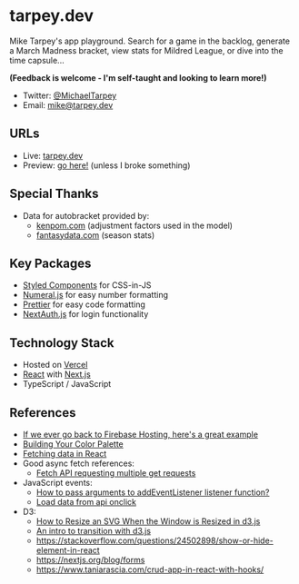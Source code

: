 # tarpey.dev

Mike Tarpey's app playground. Search for a game in the backlog, generate a March Madness bracket, view stats for Mildred League, or dive into the time capsule...

**(Feedback is welcome - I'm self-taught and looking to learn more!)**
* Twitter: [@MichaelTarpey](https://twitter.com/MichaelTarpey)
* Email: [mike@tarpey.dev](mailto:mike@tarpey.dev)

## URLs
* Live: [tarpey.dev](https://tarpey.dev/)
* Preview: [go here!](https://next-tarpeydev-git-dev-annuitydew.vercel.app) (unless I broke something)

## Special Thanks
* Data for autobracket provided by:
  * [kenpom.com](https://jodie.lekoarts.de) (adjustment factors used in the model)
  * [fantasydata.com](https://fantasydata.com/) (season stats)

## Key Packages
* [Styled Components](https://styled-components.com) for CSS-in-JS
* [Numeral.js](http://numeraljs.com) for easy number formatting
* [Prettier](https://prettier.io) for easy code formatting
* [NextAuth.js](https://next-auth.js.org/) for login functionality

## Technology Stack
* Hosted on [Vercel](https://vercel.com)
* [React](https://reactjs.org) with [Next.js](https://nextjs.org)
* TypeScript / JavaScript

## References
* [If we ever go back to Firebase Hosting, here's a great example](https://github.com/vercel/next.js/tree/canary/examples/with-firebase-hosting)
* [Building Your Color Palette](https://refactoringui.com/previews/building-your-color-palette/)
* [Fetching data in React](https://stackoverflow.com/questions/46586656/reactjs-display-fetch-response-onclick)
* Good async fetch references:
  * [Fetch API requesting multiple get requests](https://stackoverflow.com/questions/46241827/fetch-api-requesting-multiple-get-requests)
* JavaScript events:
  * [How to pass arguments to addEventListener listener function?](https://stackoverflow.com/questions/256754/how-to-pass-arguments-to-addeventlistener-listener-function)
  * [Load data from api onclick](https://stackoverflow.com/questions/45353852/load-data-from-api-onclick)
* D3:
  * [How to Resize an SVG When the Window is Resized in d3.js](https://chartio.com/resources/tutorials/how-to-resize-an-svg-when-the-window-is-resized-in-d3-js/)
  * [An intro to transition with d3.js](https://www.d3-graph-gallery.com/graph/interactivity_transition.html)
  * https://stackoverflow.com/questions/24502898/show-or-hide-element-in-react
  * https://nextjs.org/blog/forms
  * https://www.taniarascia.com/crud-app-in-react-with-hooks/